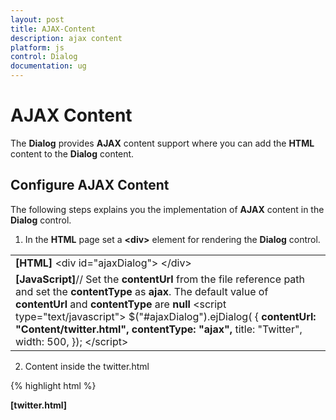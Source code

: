 ```yaml
---
layout: post
title: AJAX-Content
description: ajax content
platform: js
control: Dialog
documentation: ug
---
```


# AJAX Content

The **Dialog** provides **AJAX** content support where you can add the **HTML** content to the **Dialog** content. 

## Configure AJAX Content

The following steps explains you the implementation of **AJAX** content in the **Dialog** control. 

1. In the **HTML** page set a **&lt;div&gt;** element for rendering the **Dialog** control. 



<table>
<tr>
<td>
<b>[HTML]</b>    &lt;div id="ajaxDialog"&gt;    &lt;/div&gt;</td></tr>
<tr>
<td>
<b>[JavaScript]</b>// Set the <b>contentUrl</b> from the file reference path and set the <b>contentType</b> as <b>ajax</b>. The default value of <b>contentUrl</b> and <b>contentType</b> are <b>null</b>    &lt;script type="text/javascript"&gt;        $("#ajaxDialog").ejDialog(              {                  <b>contentUrl: "Content/twitter.html",</b><b>                  contentType: "ajax",</b>                  title: "Twitter",                  width: 500,              });    &lt;/script&gt;</td></tr>
</table>




2. Content inside the twitter.html 



{% highlight html %}

**[twitter.html]**

<!DOCTYPE html>
<html xmlns="http://www.w3.org/1999/xhtml">
<head>
    <title></title>
    <style>
        .twitter-logo {
            background-color: #FFFFFF;
        }

        .cont-list img {
            float: left;
            height: 40px;
            padding-right: 6px;
            padding-left: 6px;
        }

        .comments-list {
            /* background-color: #EFEFEF; */
            height: 210px;
        }

        .comments {
            padding: 10px;
            color: #074B92;
            font-weight: 600;
        }

        .cont-list {
            border-bottom: 1px solid #BBBCBB;
            padding-top: 9px;
            padding-bottom: 9px;
        }

            .cont-list:last-child {
                border-bottom: none;
                padding-bottom: 0;
            }

        .time-panel {
            float: right;
            color: #2382C3;
            margin-right: 10px;
        }

        .headername {
            font-size: 16px;
            font-weight: 600;
            color: #074B92;
        }

        .c-list {
            float: right;
            margin-top: -11px;
            padding-right: 12px;
        }
    </style>
</head>
<body>
    <div>
        <div class="twitter-logo">
            <img src="Content/Images/twitter.jpg" alt="twitter" />
        </div>
        <div class="comments-list">
            <div class="cont-list">
                <img src="Content/Images/8.png" alt="contact" />
                <div class="time-panel">1 hr</div>
                <b class="headername">Erik Linden</b><br />
                Orubase is the only mobile application development framework built especially for developing complex line-of-business mobile applications targeting iOS, Android, and Windows Phone platforms in the shortest possible timeframe. 
                <div class="comments">
                    <div class="c-list">Retweet</div>
                    <div class="c-list">Reply</div>
                    <div class="c-list">Share</div>
                </div>
            </div>
            <div class="cont-list">
                <img src="Content/Images/6.png" alt="contact" />
                <div class="time-panel">2 hr</div>
                <b class="headername">John Louis</b><br />
                All the components in the ASP.NET MVC Essential Studio have been built from the ground up with performance in mind and are extremely lightweight.
                 <div class="comments">
                     <div class="c-list">Retweet</div>
                     <div class="c-list">Reply</div>
                     <div class="c-list">Share</div>
                 </div>
            </div>
        </div>
    </div>
</body>
</html>



{% endhighlight %}



3. The output of **Dialog** with **AJAX** content.

{% include image.html url="/js/Dialog/Concepts-and-Features/AJAX-Content_images/AJAX-Content_img1.png" Caption="Dialog with “AJAX Conten                                                             "%}

